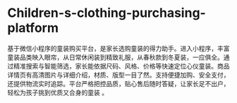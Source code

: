# Children-s-clothing-purchasing-platform
基于微信小程序的童装购买平台，是家长选购童装的得力助手。进入小程序，丰富童装品类映入眼帘，从日常休闲装到精致礼服，从春秋款到冬夏装，一应俱全。通过精准搜索与智能筛选，家长能依据尺码、风格、价格等快速定位心仪童装。商品详情页有高清图片与详细介绍，材质、版型一目了然。支持便捷加购、安全支付，还提供物流实时追踪。平台严格把控品质，贴心售后随时答疑，让家长足不出户，轻松为孩子挑到优质又合身的童装 。 
